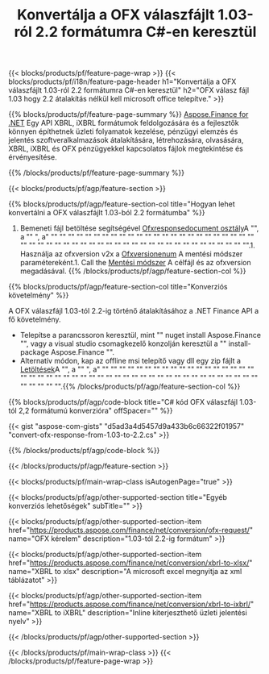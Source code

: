 ﻿---
title: Konvertálja a OFX válaszfájlt 1.03-ról 2.2 formátumra C#-en keresztül
description: A OFX kérés fájljának minta kódja az 1.03-tól a 2.2 C# konverzióra. API példa kódot használjon a .NET alapú alkalmazásokon belül OFX kérés konverzióhoz. 
url: /hu/net/conversion/ofx-response/
family: finance
platformtag: net
feature: conversion
informat: OFX Response 1.03
outformat: OFX Response 2.2
otherformats: OFX Response
---
{{< blocks/products/pf/feature-page-wrap >}}
{{< blocks/products/pf/i18n/feature-page-header h1="Konvertálja a OFX válaszfájlt 1.03-ról 2.2 formátumra C#-en keresztül" h2="OFX válasz fájl 1.03 hogy 2.2 átalakítás nélkül kell microsoft office telepítve." >}}

{{% blocks/products/pf/feature-page-summary %}}
[Aspose.Finance for .NET](https://products.aspose.com/finance/net/) Egy API XBRL, iXBRL formátumok feldolgozására és a fejlesztők könnyen építhetnek üzleti folyamatok kezelése, pénzügyi elemzés és jelentés szoftveralkalmazások átalakítására, létrehozására, olvasására, XBRL, iXBRL és OFX pénzügyekkel kapcsolatos fájlok megtekintése és érvényesítése. 

{{% /blocks/products/pf/feature-page-summary %}}

{{< blocks/products/pf/agp/feature-section >}}

{{% blocks/products/pf/agp/feature-section-col title="Hogyan lehet konvertálni a OFX válaszfájlt 1.03-ból 2.2 formátumba" %}}
1. Bemeneti fájl betöltése segítségével [Ofxresponsedocument osztály](https://apireference.aspose.com/finance/net/aspose.finance.ofx/ofxresponsedocument)A "", a "" ", a" "" "" "" "" "" "" "" "" "" "" "" "" "" "" "" "" "" "" "" "" "" "" "" "" "" "" "" "" "" "" "" "" "" "" "" "" "" "" "" "" "" "" "" "" "" "" "" "" "" "" "".1. Használja az ofxversion v2x a [Ofxversionenum](https://apireference.aspose.com/finance/net/aspose.finance.ofx/ofxversionenum) A mentési módszer paramétereként.1. Call the [Mentési módszer](https://apireference.aspose.com/finance/net/aspose.finance.ofx/ofxresponsedocument/methods/save) A célfájl és az ofxversion megadásával.
{{% /blocks/products/pf/agp/feature-section-col %}}

{{% blocks/products/pf/agp/feature-section-col title="Konverziós követelmény" %}}

A OFX válaszfájl 1.03-tól 2.2-ig történő átalakításához a .NET Finance API a fő követelmény.
- Telepítse a parancssoron keresztül, mint "" nuget install Aspose.Finance "", vagy a visual studio csomagkezelő konzolján keresztül a "" install-package Aspose.Finance "".
- Alternatív módon, kap az offline msi telepítő vagy dll egy zip fájlt a [Letöltések](https://downloads.aspose.com/finance/net)A "", a "" ", a" "" "" "" "" "" "" "" "" "" "" "" "" "" "" "" "" "" "" "" "" "" "" "" "" "" "" "" "" "" "" "" "" "" "" "" "" "" "" "" "" "" "" "" "" "" "" "" "" "" "" "".{{% /blocks/products/pf/agp/feature-section-col %}}

{{% blocks/products/pf/agp/code-block title="C# kód OFX válaszfájl 1.03-tól 2,2 formátumú konverzióra" offSpacer="" %}}

{{< gist "aspose-com-gists" "d5ad3a4d5457d9a433b6c66322f01957" "convert-ofx-response-from-1.03-to-2.2.cs" >}}

{{% /blocks/products/pf/agp/code-block %}}

{{< /blocks/products/pf/agp/feature-section >}}

{{< blocks/products/pf/main-wrap-class isAutogenPage="true" >}}

{{< blocks/products/pf/agp/other-supported-section title="Egyéb konverziós lehetőségek" subTitle="" >}}

{{< blocks/products/pf/agp/other-supported-section-item href="https://products.aspose.com/finance/net/conversion/ofx-request/" name="OFX kérelem" description="1.03-tól 2.2-ig formátum" >}}

{{< blocks/products/pf/agp/other-supported-section-item href="https://products.aspose.com/finance/net/conversion/xbrl-to-xlsx/" name="XBRL to xlsx" description="A microsoft excel megnyitja az xml táblázatot" >}}

{{< blocks/products/pf/agp/other-supported-section-item href="https://products.aspose.com/finance/net/conversion/xbrl-to-ixbrl/" name="XBRL to iXBRL" description="Inline kiterjeszthető üzleti jelentési nyelv" >}}

{{< /blocks/products/pf/agp/other-supported-section >}}

{{< /blocks/products/pf/main-wrap-class >}}
{{< /blocks/products/pf/feature-page-wrap >}}